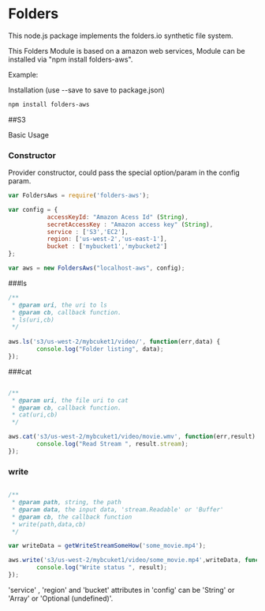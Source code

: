 Folders
=============

This node.js package implements the folders.io synthetic file system.

This Folders Module is based on a amazon web services,
Module can be installed via "npm install folders-aws".

Example:

Installation (use --save to save to package.json)

```sh
npm install folders-aws
```
##S3

Basic Usage

### Constructor

Provider constructor, could pass the special option/param in the config param.

```js
var FoldersAws = require('folders-aws');

var config = {
           accessKeyId: "Amazon Acess Id" (String),
           secretAccessKey : "Amazon access key" (String),
		   service : ['S3','EC2'],
		   region: ['us-west-2','us-east-1'],
		   bucket : ['mybucket1','mybucket2']
};

var aws = new FoldersAws("localhost-aws", config);
```

###ls

```js
/**
 * @param uri, the uri to ls
 * @param cb, callback function. 
 * ls(uri,cb)
 */
 
aws.ls('s3/us-west-2/mybcuket1/video/', function(err,data) {
        console.log("Folder listing", data);
});
```


###cat


```js

/**
 * @param uri, the file uri to cat 
 * @param cb, callback function.
 * cat(uri,cb) 
 */

aws.cat('s3/us-west-2/mybcuket1/video/movie.wmv', function(err,result) {
        console.log("Read Stream ", result.stream);
});
```

### write

```js

/**
 * @param path, string, the path 
 * @param data, the input data, 'stream.Readable' or 'Buffer'
 * @param cb, the callback function
 * write(path,data,cb)
 */

var writeData = getWriteStreamSomeHow('some_movie.mp4');

aws.write('s3/us-west-2/mybcuket1/video/some_movie.mp4',writeData, function(err,result) {
        console.log("Write status ", result);
});
```


'service' , 'region' and 'bucket' attributes  in 'config' can be 'String' or 'Array' or 'Optional (undefined)'. 
